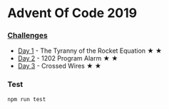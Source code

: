 # Advent Of Code 2019

### [Challenges](http://adventofcode.com/2019)

  * [Day 1](https://adventofcode.com/2019/day/1) - The Tyranny of the Rocket Equation  ★ ★
  * [Day 2](https://adventofcode.com/2019/day/2) - 1202 Program Alarm  ★ ★
  * [Day 3](https://adventofcode.com/2019/day/3) - Crossed Wires  ★ ★

### Test

```
npm run test
```
